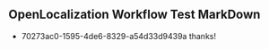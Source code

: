 ## OpenLocalization Workflow Test MarkDown
* 70273ac0-1595-4de6-8329-a54d33d9439a thanks!

<!--HONumber=Jul16_HO5-->


